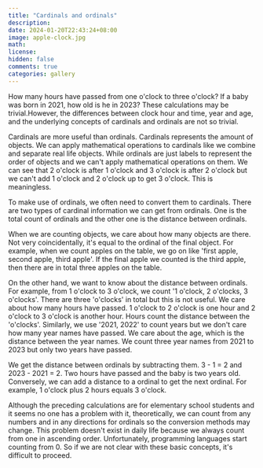 ```yaml
---
title: "Cardinals and ordinals"
description: 
date: 2024-01-20T22:43:24+08:00
image: apple-clock.jpg
math: 
license: 
hidden: false
comments: true
categories: gallery
---
```

How many hours have passed from one o'clock to three o'clock? If a baby was born in 2021, how old is he in 2023? These calculations may be trivial.However, the differences between clock hour and time, year and age, and the underlying concepts of cardinals and ordinals are not so trivial.

Cardinals are more useful than ordinals. Cardinals represents the amount of objects. We can apply mathematical operations to cardinals like we combine and separate real life objects. While ordinals are just labels to represent the order of objects and we can't apply mathematical operations on them. We can see that 2 o'clock is after 1 o'clock and 3 o'clock is after 2 o'clock but we can't add 1 o'clock and 2 o'clock up to get 3 o'clock. This is meaningless.

To make use of ordinals, we often need to convert them to cardinals. There are two types of cardinal information we can get from ordinals. One is the total count of ordinals and the other one is the distance between ordinals. 

When we are counting objects, we care about how many objects are there. Not very coincidentally, it's equal to the ordinal of the final object. For example, when we count apples on the table, we go on like 'first apple, second apple, third apple'. If the final apple we counted is the third apple, then there are in total three apples on the table.

On the other hand, we want to know about the distance between ordinals. For example, from 1 o'clock to 3 o'clock, we count '1 o'clock, 2 o'clocks, 3 o'clocks'. There are three 'o'clocks' in total but this is not useful. We care about how many hours have passed. 1 o'clock to 2 o'clock is one hour and 2 o'clock to 3 o'clock is another hour. Hours count the distance between the 'o'clocks'. Similarly, we use '2021, 2022' to count years but we don't care how many year names have passed. We care about the age, which is the distance between the year names. We count three year names from 2021 to 2023 but only two years have passed.

We get the distance between ordinals by subtracting them. 3 - 1 = 2 and 2023 - 2021 = 2. Two hours have passed and the baby is two years old. Conversely, we can add a distance to a ordinal to get the next ordinal. For example, 1 o'clock plus 2 hours equals 3 o'clock.

Although the preceding calculations are for elementary school students and it seems no one has a problem with it, theoretically, we can count from any numbers and in any directions for ordinals so the conversion methods may change. This problem doesn't exist in daily life because we always count from one in ascending order. Unfortunately, programming languages start counting from 0. So if we are not clear with these basic concepts, it's difficult to proceed.
